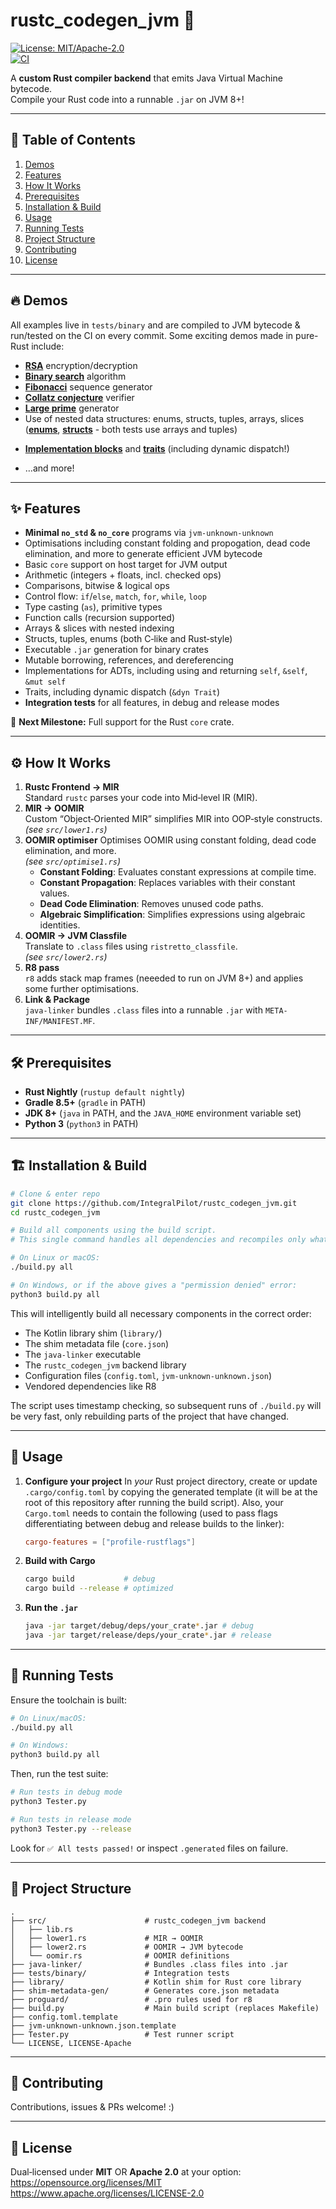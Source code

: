 # rustc_codegen_jvm 🚀

[![License: MIT/Apache-2.0](https://img.shields.io/badge/license-MIT%20%7C%20Apache--2.0-blue.svg)](https://opensource.org/licenses/MIT)  
[![CI](https://github.com/IntegralPilot/rustc_codegen_jvm/actions/workflows/ci.yml/badge.svg)](https://github.com/IntegralPilot/rustc_codegen_jvm/actions)

A **custom Rust compiler backend** that emits Java Virtual Machine bytecode.  
Compile your Rust code into a runnable `.jar` on JVM 8+!

---

## 📖 Table of Contents

1. [Demos](#-demos)
2. [Features](#-features)
3. [How It Works](#️-how-it-works)
4. [Prerequisites](#-prerequisites)
5. [Installation & Build](#-installation--build)
6. [Usage](#-usage)
7. [Running Tests](#-running-tests)
8. [Project Structure](#-project-structure)
9. [Contributing](#-contributing)
10. [License](#-license) 

---

## 🔥 Demos
All examples live in `tests/binary` and are compiled to JVM bytecode & run/tested on the CI on every commit. Some exciting demos made in pure-Rust include:

- **[RSA](tests/binary/rsa/src/main.rs)** encryption/decryption  
- **[Binary search](tests/binary/binsearch/src/main.rs)** algorithm  
- **[Fibonacci](tests/binary/fibonacci/src/main.rs)** sequence generator  
- **[Collatz conjecture](tests/binary/collatz/src/main.rs)** verifier  
- **[Large prime](tests/binary/primes/src/main.rs)** generator  
- Use of nested data structures: enums, structs, tuples, arrays, slices (**[enums](tests/binary/enums/src/main.rs)**, **[structs](tests/binary/structs/src/main.rs)** - both tests use arrays and tuples)  
* **[Implementation blocks](tests/binary/impl/src/main.rs)** and **[traits](tests/binary/traits/src/main.rs)** (including dynamic dispatch!)
- …and more!

---

## ✨ Features

- **Minimal `no_std` & `no_core`** programs via `jvm-unknown-unknown`  
- Optimisations including constant folding and propogation, dead code elimination, and more to generate efficient JVM bytecode
- Basic `core` support on host target for JVM output  
- Arithmetic (integers + floats, incl. checked ops)  
- Comparisons, bitwise & logical ops  
- Control flow: `if`/`else`, `match`, `for`, `while`, `loop`  
- Type casting (`as`), primitive types  
- Function calls (recursion supported)  
- Arrays & slices with nested indexing  
- Structs, tuples, enums (both C‑like and Rust‑style)  
- Executable `.jar` generation for binary crates  
- Mutable borrowing, references, and dereferencing
- Implementations for ADTs, including using and returning `self`, `&self`, `&mut self`
- Traits, including dynamic dispatch (`&dyn Trait`)
- **Integration tests** for all features, in debug and release modes

🚧 **Next Milestone:** Full support for the Rust `core` crate.

---

## ⚙️ How It Works

1. **Rustc Frontend → MIR**  
   Standard `rustc` parses your code into Mid‑level IR (MIR).
2. **MIR → OOMIR**  
   Custom “Object‑Oriented MIR” simplifies MIR into OOP‑style constructs.  
   _(see `src/lower1.rs`)_  
3. **OOMIR optimiser**
   Optimises OOMIR using constant folding, dead code elimination, and more.  
   _(see `src/optimise1.rs`)_  
   - **Constant Folding**: Evaluates constant expressions at compile time.  
   - **Constant Propagation**: Replaces variables with their constant values.  
   - **Dead Code Elimination**: Removes unused code paths.  
   - **Algebraic Simplification**: Simplifies expressions using algebraic identities.
4. **OOMIR → JVM Classfile**  
   Translate to `.class` files using `ristretto_classfile`.  
   _(see `src/lower2.rs`)_  
5. **R8 pass**  
   `r8` adds stack map frames (neeeded to run on JVM 8+) and applies some further optimisations.
6. **Link & Package**  
   `java-linker` bundles `.class` files into a runnable `.jar` with `META-INF/MANIFEST.MF`.

---

## 🛠 Prerequisites

- **Rust Nightly** (`rustup default nightly`)  
- **Gradle 8.5+** (`gradle` in PATH)
- **JDK 8+** (`java` in PATH, and the `JAVA_HOME` environment variable set)
- **Python 3** (`python3` in PATH)

---

## 🏗 Installation & Build

```bash
# Clone & enter repo
git clone https://github.com/IntegralPilot/rustc_codegen_jvm.git
cd rustc_codegen_jvm

# Build all components using the build script.
# This single command handles all dependencies and recompiles only what's necessary.

# On Linux or macOS:
./build.py all

# On Windows, or if the above gives a "permission denied" error:
python3 build.py all
```

This will intelligently build all necessary components in the correct order:

-   The Kotlin library shim (`library/`)
-   The shim metadata file (`core.json`)
-   The `java-linker` executable
-   The `rustc_codegen_jvm` backend library
-   Configuration files (`config.toml`, `jvm-unknown-unknown.json`)
-   Vendored dependencies like R8

The script uses timestamp checking, so subsequent runs of `./build.py` will be very fast, only rebuilding parts of the project that have changed.

---

## 🚀 Usage

1.  **Configure your project**
    In *your* Rust project directory, create or update `.cargo/config.toml` by copying the generated template (it will be at the root of this repository after running the build script). Also, your `Cargo.toml` needs to contain the following (used to pass flags differentiating between debug and release builds to the linker):

    ```toml
    cargo-features = ["profile-rustflags"]
    ```

2.  **Build with Cargo**
    ```bash
    cargo build           # debug
    cargo build --release # optimized
    ```

3.  **Run the `.jar`**
    ```bash
    java -jar target/debug/deps/your_crate*.jar # debug
    java -jar target/release/deps/your_crate*.jar # release
    ```

---

## 🧪 Running Tests

Ensure the toolchain is built:

```bash
# On Linux/macOS:
./build.py all

# On Windows:
python3 build.py all
```

Then, run the test suite:

```bash
# Run tests in debug mode
python3 Tester.py

# Run tests in release mode
python3 Tester.py --release
```

Look for `✅ All tests passed!` or inspect `.generated` files on failure.

---

## 📂 Project Structure

```
.
├── src/                      # rustc_codegen_jvm backend
│   ├── lib.rs
│   ├── lower1.rs             # MIR → OOMIR
│   ├── lower2.rs             # OOMIR → JVM bytecode
│   └── oomir.rs              # OOMIR definitions
├── java-linker/              # Bundles .class files into .jar
├── tests/binary/             # Integration tests
├── library/                  # Kotlin shim for Rust core library
├── shim-metadata-gen/        # Generates core.json metadata
├── proguard/                 # .pro rules used for r8
├── build.py                  # Main build script (replaces Makefile)
├── config.toml.template
├── jvm-unknown-unknown.json.template
├── Tester.py                 # Test runner script
└── LICENSE, LICENSE-Apache
```

---

## 🤝 Contributing

Contributions, issues & PRs welcome! :)

---

## 📄 License

Dual‑licensed under **MIT** OR **Apache 2.0** at your option:
<https://opensource.org/licenses/MIT>
<https://www.apache.org/licenses/LICENSE-2.0>
